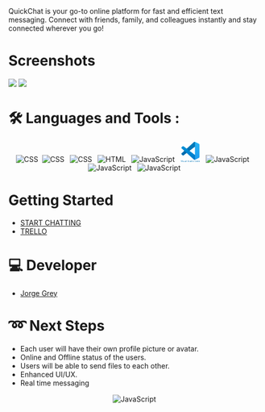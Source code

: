 <p align="center">
<img width="655" alt="" src="Screenshot 2024-05-03 at 4.51.55 PM.png">
</p>  
QuickChat is your go-to online platform for fast and efficient text messaging. Connect with friends, family, and colleagues instantly and stay connected wherever you go!



# Screenshots
<img src="Screenshot 2024-05-06 at 4.15.24 PM (2).png">

<img src="Screenshot 2024-05-06 at 4.29.29 PM (2).png">


# :hammer_and_wrench: Languages and Tools :
<div align="center">
<img src="https://github.com/jg0087/colored-icons/blob/master/public/icons/mongodb/mongodb-horizontal.svg"  title="CSS3" alt="CSS" width="40" height="40"/>&nbsp;&nbsp;<img src="https://github.com/jg0087/colored-icons/blob/master/public/icons/reactjs/reactjs.svg"  title="CSS3" alt="CSS" width="40" height="40"/>&nbsp;&ensp;<img src="https://github.com/jg0087/colored-icons/blob/master/public/icons/expressjs/expressjs-wordmark.svg"  title="CSS3" alt="CSS" width="40" height="40"/>&nbsp;&ensp;<img src="https://github.com/jg0087/colored-icons/blob/master/public/icons/nodejs/nodejs-horizontal.svg" title="HTML5" alt="HTML" width="40" height="40"/>&nbsp;&ensp;<img src="https://github.com/jg0087/colored-icons/blob/master/public/icons/mongodb/mongodb-horizontal.svg" title="JavaScript" alt="JavaScript" width="40" height="40"/>&nbsp;&ensp;<img src="https://github.com/devicons/devicon/blob/master/icons/vscode/vscode-original-wordmark.svg" title="JavaScript" alt="JavaScript" width="40" height="40"/>&nbsp;&ensp;<img src="https://user-images.githubusercontent.com/25181517/192108374-8da61ba1-99ec-41d7-80b8-fb2f7c0a4948.png" title="JavaScript" alt="JavaScript" width="40" height="40"/>&nbsp;&ensp;<img src="https://github.com/jg0087/colored-icons/blob/master/public/icons/bootstrap/bootstrap.svg" title="JavaScript" alt="JavaScript" width="40" height="40"/>&nbsp;&ensp;<img src="https://cdn.brighttalk.com/ams/california/images/channel/19357/image_840418.png" title="JavaScript" alt="JavaScript" width="40" height="40"/>&nbsp;
</div>


# Getting Started
- [START CHATTING](https://quick-chat-7326a39f07ee.herokuapp.com/)
- [TRELLO]()


# :computer: Developer
- [Jorge Grey](https://github.com/jg0087)


# :loop: Next Steps
- Each user will have their own profile picture or avatar.
- Online and Offline status of the users.
- Users will be able to send files to each other.
- Enhanced UI/UX.
- Real time messaging 

<p align="center">
<img src="https://forthebadge.com/images/badges/built-with-love.png" title="JavaScript" alt="JavaScript" width="100" height="20" align="center"/>&nbsp;</p> 
</p> 